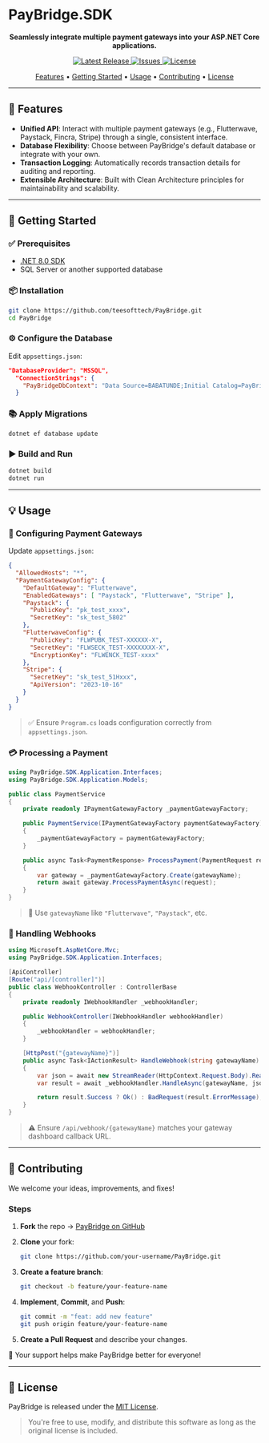 # PayBridge.SDK

<p align="center">
  <strong>Seamlessly integrate multiple payment gateways into your ASP.NET Core applications.</strong>
</p>

<p align="center">
  <a href="https://github.com/teesofttech/PayBridge/releases">
    <img src="https://img.shields.io/github/v/release/teesofttech/PayBridge" alt="Latest Release">
  </a>
  <a href="https://github.com/teesofttech/PayBridge/issues">
    <img src="https://img.shields.io/github/issues/teesofttech/PayBridge" alt="Issues">
  </a>
  <a href="https://github.com/teesofttech/PayBridge/blob/main/LICENSE">
    <img src="https://img.shields.io/github/license/teesofttech/PayBridge" alt="License">
  </a>
</p>

<p align="center">
  <a href="#-features">Features</a> •
  <a href="#-getting-started">Getting Started</a> •
  <a href="#-usage">Usage</a> •
  <a href="#-contributing">Contributing</a> •
  <a href="#-license">License</a>
</p>

---

## 🚀 Features

- **Unified API**: Interact with multiple payment gateways (e.g., Flutterwave, Paystack, Fincra, Stripe) through a single, consistent interface.
- **Database Flexibility**: Choose between PayBridge's default database or integrate with your own.
- **Transaction Logging**: Automatically records transaction details for auditing and reporting.
- **Extensible Architecture**: Built with Clean Architecture principles for maintainability and scalability.

---

## 🧰 Getting Started

### ✅ Prerequisites

- [.NET 8.0 SDK](https://dotnet.microsoft.com/download/dotnet/8.0)
- SQL Server or another supported database

### 📦 Installation

```bash
git clone https://github.com/teesofttech/PayBridge.git
cd PayBridge
```

### ⚙️ Configure the Database

Edit `appsettings.json`:

```json
"DatabaseProvider": "MSSQL",
  "ConnectionStrings": {
    "PayBridgeDbContext": "Data Source=BABATUNDE;Initial Catalog=PayBridgeDB;Integrated Security=True;TrustServerCertificate=true;"
  }
```

### 📚 Apply Migrations

```bash
dotnet ef database update
```

### ▶️ Build and Run

```bash
dotnet build
dotnet run
```

---

## 💡 Usage

### 🧾 Configuring Payment Gateways

Update `appsettings.json`:

```json
{  
  "AllowedHosts": "*",  
  "PaymentGatewayConfig": {
    "DefaultGateway": "Flutterwave",
    "EnabledGateways": [ "Paystack", "Flutterwave", "Stripe" ],
    "Paystack": {
      "PublicKey": "pk_test_xxxx",
      "SecretKey": "sk_test_5802"
    },
    "FlutterwaveConfig": {
      "PublicKey": "FLWPUBK_TEST-XXXXXX-X",
      "SecretKey": "FLWSECK_TEST-XXXXXXXX-X",
      "EncryptionKey": "FLWENCK_TEST-xxxx"
    },
    "Stripe": {
      "SecretKey": "sk_test_51Hxxx",
      "ApiVersion": "2023-10-16"
    }
  }
}

```

> ✅ Ensure `Program.cs` loads configuration correctly from `appsettings.json`.

### 💳 Processing a Payment

```csharp
using PayBridge.SDK.Application.Interfaces;
using PayBridge.SDK.Application.Models;

public class PaymentService
{
    private readonly IPaymentGatewayFactory _paymentGatewayFactory;

    public PaymentService(IPaymentGatewayFactory paymentGatewayFactory)
    {
        _paymentGatewayFactory = paymentGatewayFactory;
    }

    public async Task<PaymentResponse> ProcessPayment(PaymentRequest request, string gatewayName)
    {
        var gateway = _paymentGatewayFactory.Create(gatewayName);
        return await gateway.ProcessPaymentAsync(request);
    }
}
```

> 📌 Use `gatewayName` like `"Flutterwave"`, `"Paystack"`, etc.

### 🔔 Handling Webhooks

```csharp
using Microsoft.AspNetCore.Mvc;
using PayBridge.SDK.Application.Interfaces;

[ApiController]
[Route("api/[controller]")]
public class WebhookController : ControllerBase
{
    private readonly IWebhookHandler _webhookHandler;

    public WebhookController(IWebhookHandler webhookHandler)
    {
        _webhookHandler = webhookHandler;
    }

    [HttpPost("{gatewayName}")]
    public async Task<IActionResult> HandleWebhook(string gatewayName)
    {
        var json = await new StreamReader(HttpContext.Request.Body).ReadToEndAsync();
        var result = await _webhookHandler.HandleAsync(gatewayName, json);

        return result.Success ? Ok() : BadRequest(result.ErrorMessage);
    }
}
```

> ⚠️ Ensure `/api/webhook/{gatewayName}` matches your gateway dashboard callback URL.

---

## 🤝 Contributing

We welcome your ideas, improvements, and fixes!

### Steps

1. **Fork** the repo → [PayBridge on GitHub](https://github.com/teesofttech/PayBridge)
2. **Clone** your fork:

   ```bash
   git clone https://github.com/your-username/PayBridge.git
   ```

3. **Create a feature branch**:

   ```bash
   git checkout -b feature/your-feature-name
   ```

4. **Implement**, **Commit**, and **Push**:

   ```bash
   git commit -m "feat: add new feature"
   git push origin feature/your-feature-name
   ```

5. **Create a Pull Request** and describe your changes.

🙌 Your support helps make PayBridge better for everyone!

---

## 📄 License

PayBridge is released under the [MIT License](https://github.com/teesofttech/PayBridge/blob/main/LICENSE).

> You're free to use, modify, and distribute this software as long as the original license is included.
